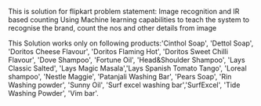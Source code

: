 This is solution for flipkart problem statement: Image recognition and IR based counting 
Using Machine learning capabilities to teach the system to recognise the brand, count the nos and other details from image

This Solution works only on following products:'Cinthol Soap', 'Dettol Soap', 'Doritos Cheese Flavour', 'Doritos Flaming Hot', 'Doritos Sweet Chilli Flavour', 'Dove Shampoo', 'Fortune Oil', 'Head&Shoulder Shampoo', 'Lays Classic Salted', 'Lays Magic Masala','Lays Spanish Tomato Tango', 'Loreal shampoo', 'Nestle Maggie', 'Patanjali Washing Bar', 'Pears Soap', 'Rin Washing powder', 'Sunny Oil', 'Surf excel washing bar','SurfExcel', 'Tide Washing Powder', 'Vim bar'.





